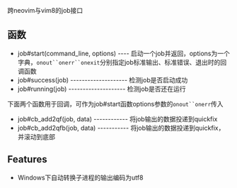 
跨neovim与vim8的job接口

## 函数

* job#start(command_line, options) ---- 启动一个job并返回，options为一个字典，`onout``onerr``onexit`分别指定job标准输出、标准错误、退出时的回调函数
* job#success(job) -------------------- 检测job是否启动成功
* job#running(job) -------------------- 检测job是否还在运行

下面两个函数用于回调，可作为job#start函数options参数的`onout``onerr`传入

* job#cb_add2qf(job, data) ------------ 将job输出的数据投递到quickfix
* job#cb_add2qfb(job, data) ----------- 将job输出的数据投递到quickfix，并滚动到底部

## Features

* Windows下自动转换子进程的输出编码为utf8
